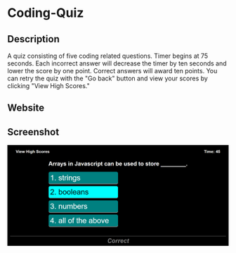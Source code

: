 # Coding-Quiz

## Description
A quiz consisting of five coding related questions. Timer begins at 75 seconds. Each incorrect answer will decrease the timer by ten seconds and lower the score by one point. Correct answers will award ten points. You can retry the quiz with the "Go back" button and view your scores by clicking "View High Scores."

## Website

## Screenshot
<img src="./assets/images/CodingQuizSC.png">